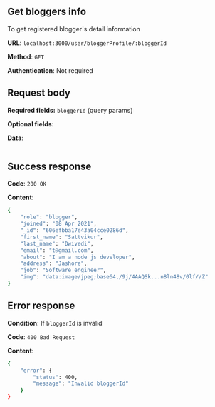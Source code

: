 ## Get bloggers info
To get registered blogger's detail information

**URL**: `localhost:3000/user/bloggerProfile/:bloggerId`

**Method**: `GET`

**Authentication**: Not required

## Request body

**Required fields:** `bloggerId` (query params)

**Optional fields:** 

**Data**:
```bash

```

## Success response
**Code**: `200 OK`

**Content**:
```bash
{
    "role": "blogger",
    "joined": "08 Apr 2021",
    "_id": "606efbba17e43a04cce0286d",
    "first_name": "Sattvikur",
    "last_name": "Dwivedi",
    "email": "t@gmail.com",
    "about": "I am a node js developer",
    "address": "Jashore",
    "job": "Software engineer",
    "img": "data:image/jpeg;base64,/9j/4AAQSk...n8ln48v/0lf//Z"
}
```

## Error response
**Condition**: If `bloggerId` is invalid

**Code**: `400 Bad Request`

**Content**:
```bash
{
    "error": {
        "status": 400,
        "message": "Invalid bloggerId"
    }
}
```